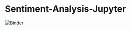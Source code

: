 # Sentiment-Analysis-Jupyter

[![Binder](https://mybinder.org/badge_logo.svg)](https://mybinder.org/v2/gh/dallin91/Sentiment-Analysis-Jupyter/HEAD?labpath=dallin91%2FSentiment-Analysis-Jupyter%2Fblob%2Fmain%2FSentiment%20Analysis%20using%20a%20RoBERTa%20Model.ipynb)
